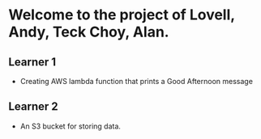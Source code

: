 # Welcome to the project of Lovell, Andy, Teck Choy, Alan.

## Learner 1
- Creating AWS lambda function that prints a Good Afternoon message

## Learner 2 
- An S3 bucket for storing data.